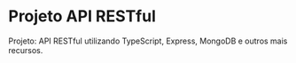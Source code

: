 # Projeto API RESTful

Projeto: API RESTful utilizando TypeScript, Express, MongoDB e outros mais recursos.



